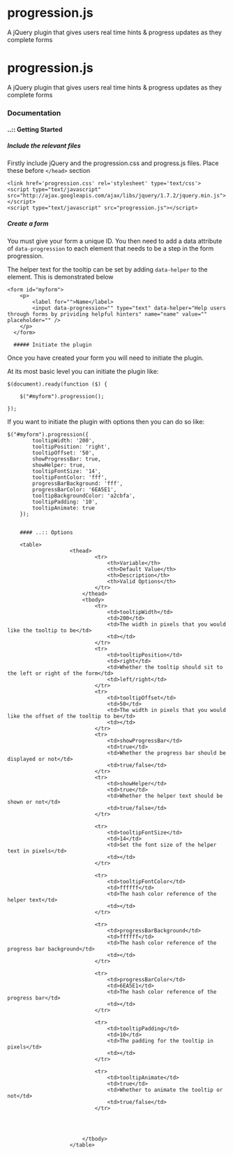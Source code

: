 progression.js
==============

A jQuery plugin that gives users real time hints &amp; progress updates as they complete forms

progression.js
==============

A jQuery plugin that gives users real time hints &amp; progress updates as they complete forms

### Documentation

#### ..:: Getting Started

##### Include the relevant files

Firstly include jQuery and the progression.css and progress.js files.
Place these before `</head>` section

    <link href='progression.css' rel='stylesheet' type='text/css'>
    <script type="text/javascript" src="http://ajax.googleapis.com/ajax/libs/jquery/1.7.2/jquery.min.js"></script>
    <script type="text/javascript" src="progression.js"></script>


##### Create a form

You must give your form a unique ID. You then need to add a data
attribute of `data-progression` to each element that needs to be a step
in the form progression.

The helper text for the tooltip can be set by adding `data-helper` to
the element. This is demonstrated below

    <form id="myform">
        <p>
            <label for="">Name</label> 
            <input data-progression="" type="text" data-helper="Help users through forms by prividing helpful hinters" name="name" value="" placeholder="" />
        </p>
      </form>

      ##### Initiate the plugin

Once you have created your form you will need to initiate the plugin.

At its most basic level you can initiate the plugin like:

    $(document).ready(function ($) {

        $("#myform").progression();

    });
                            

If you want to initiate the plugin with options then you can do so like:

    $("#myform").progression({
            tooltipWidth: '200',
            tooltipPosition: 'right',
            tooltipOffset: '50',
            showProgressBar: true,
            showHelper: true,
            tooltipFontSize: '14',
            tooltipFontColor: 'fff',
            progressBarBackground: 'fff',
            progressBarColor: '6EA5E1',
            tooltipBackgroundColor: 'a2cbfa',
            tooltipPadding: '10',
            tooltipAnimate: true
        });             


        #### ..:: Options

        <table>
      					<thead>
								<tr>
									<th>Variable</th>
									<th>Default Value</th>
									<th>Description</th>
									<th>Valid Options</th>
								</tr>
							</thead>
							<tbody>
								<tr>
									<td>tooltipWidth</td>
									<td>200</td>
									<td>The width in pixels that you would like the tooltip to be</td>
									<td></td>
								</tr>
								<tr>
									<td>tooltipPosition</td>
									<td>right</td>
									<td>Whether the tooltip should sit to the left or right of the form</td>
									<td>left/right</td>
								</tr>
								<tr>
									<td>tooltipOffset</td>
									<td>50</td>
									<td>The width in pixels that you would like the offset of the tooltip to be</td>
									<td></td>
								</tr>
								<tr>
									<td>showProgressBar</td>
									<td>true</td>
									<td>Whether the progress bar should be displayed or not</td>
									<td>true/false</td>
								</tr>
								<tr>
									<td>showHelper</td>
									<td>true</td>
									<td>Whether the helper text should be shown or not</td>
									<td>true/false</td>
								</tr>

								<tr>
									<td>tooltipFontSize</td>
									<td>14</td>
									<td>Set the font size of the helper text in pixels</td>
									<td></td>
								</tr>

								<tr>
									<td>tooltipFontColor</td>
									<td>ffffff</td>
									<td>The hash color reference of the helper text</td>
									<td></td>
								</tr>

								<tr>
									<td>progressBarBackground</td>
									<td>ffffff</td>
									<td>The hash color reference of the progress bar background</td>
									<td></td>
								</tr>

								<tr>
									<td>progressBarColor</td>
									<td>6EA5E1</td>
									<td>The hash color reference of the progress bar</td>
									<td></td>
								</tr>

								<tr>
									<td>tooltipPadding</td>
									<td>10</td>
									<td>The padding for the tooltip in pixels</td>
									<td></td>
								</tr>

								<tr>
									<td>tooltipAnimate</td>
									<td>true</td>
									<td>Whether to animate the tooltip or not</td>
									<td>true/false</td>
								</tr>



								
							</tbody>
						</table>


